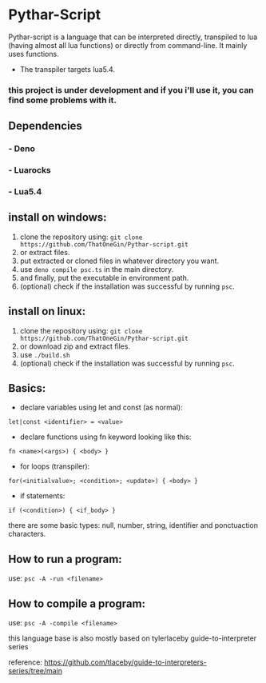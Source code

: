 # Pythar-Script
Pythar-script is a language that can be interpreted directly, transpiled to lua (having almost all lua functions) or directly from command-line.
It mainly uses functions.

* The transpiler targets lua5.4.

### this project is under development and if you i'll use it, you can find some problems with it.

## Dependencies
  ### - Deno
  ### - Luarocks
  ### - Lua5.4

## install on windows:
  1. clone the repository using:
     `git clone https://github.com/ThatOneGin/Pythar-script.git`
  3. or extract files.
  4. put extracted or cloned files in whatever directory you want.
  5. use `deno compile psc.ts` in the main directory.
  6. and finally, put the executable in environment path.
  7. (optional) check if the installation was successful by running `psc`.

## install on linux:
  1. clone the repository using:
    `git clone https://github.com/ThatOneGin/Pythar-script.git`
  2. or download zip and extract files.
  3. use `./build.sh`
  4. (optional) check if the installation was successful by running `psc`.

## Basics:
   - declare variables using let and const (as normal):
  
  `let|const <identifier> = <value>`
  
  - declare functions using fn keyword looking like this:
  
  `fn <name>(<args>) { <body> }`

  - for loops (transpiler):

  `for(<initialvalue>; <condition>; <update>) { <body> }`

  - if statements:

  `if (<condition>) { <if_body> }`

  there are some basic types: null, number, string, identifier and ponctuaction characters.

## How to run a program:

use: `psc -A -run <filename>`

## How to compile a program:

use: `psc -A -compile <filename>`

this language base is also mostly based on tylerlaceby guide-to-interpreter series

reference: https://github.com/tlaceby/guide-to-interpreters-series/tree/main